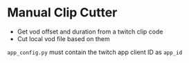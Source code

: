 # Manual Clip Cutter

* Get vod offset and duration from a twitch clip code
* Cut local vod file based on them

`app_config.py` must contain the twitch app client ID as `app_id`